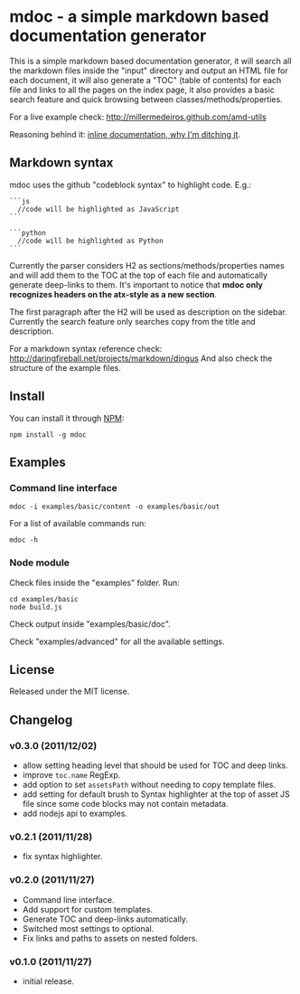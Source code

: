 # mdoc - a simple markdown based documentation generator

This is a simple markdown based documentation generator, it will search all the
markdown files inside the "input" directory and output an HTML file for each
document, it will also generate a "TOC" (table of contents) for each file and
links to all the pages on the index page, it also provides a basic search
feature and quick browsing between classes/methods/properties.

For a live example check: http://millermedeiros.github.com/amd-utils

Reasoning behind it: [inline documentation, why I'm ditching it](http://blog.millermedeiros.com/2011/03/inline-documentation-why-im-ditching-it/).



## Markdown syntax

mdoc uses the github "codeblock syntax" to highlight code. E.g.:


    ```js
      //code will be highlighted as JavaScript
    ```

    ```python
      //code will be highlighted as Python
    ```

Currently the parser considers H2 as sections/methods/properties names and will add them
to the TOC at the top of each file and automatically generate deep-links to them.
It's important to notice that **mdoc only recognizes headers on the atx-style as a 
new section**.

The first paragraph after the H2 will be used as description on the sidebar. Currently
the search feature only searches copy from the title and description.

For a markdown syntax reference check: http://daringfireball.net/projects/markdown/dingus
And also check the structure of the example files.



## Install

You can install it through [NPM](http://npmjs.org):

    npm install -g mdoc



## Examples

### Command line interface

    mdoc -i examples/basic/content -o examples/basic/out

For a list of available commands run:

    mdoc -h


### Node module

Check files inside the "examples" folder. Run:

    cd examples/basic
    node build.js

Check output inside "examples/basic/doc".

Check "examples/advanced" for all the available settings.



## License

Released under the MIT license.



## Changelog

### v0.3.0 (2011/12/02)

 - allow setting heading level that should be used for TOC and deep links.
 - improve `toc.name` RegExp.
 - add option to set `assetsPath` without needing to copy template files.
 - add setting for default brush to Syntax highlighter at the top of asset JS
   file since some code blocks may not contain metadata.
 - add nodejs api to examples.


### v0.2.1 (2011/11/28)

 - fix syntax highlighter.


### v0.2.0 (2011/11/27)

 - Command line interface.
 - Add support for custom templates.
 - Generate TOC and deep-links automatically.
 - Switched most settings to optional.
 - Fix links and paths to assets on nested folders.


### v0.1.0 (2011/11/27)

 - initial release.
